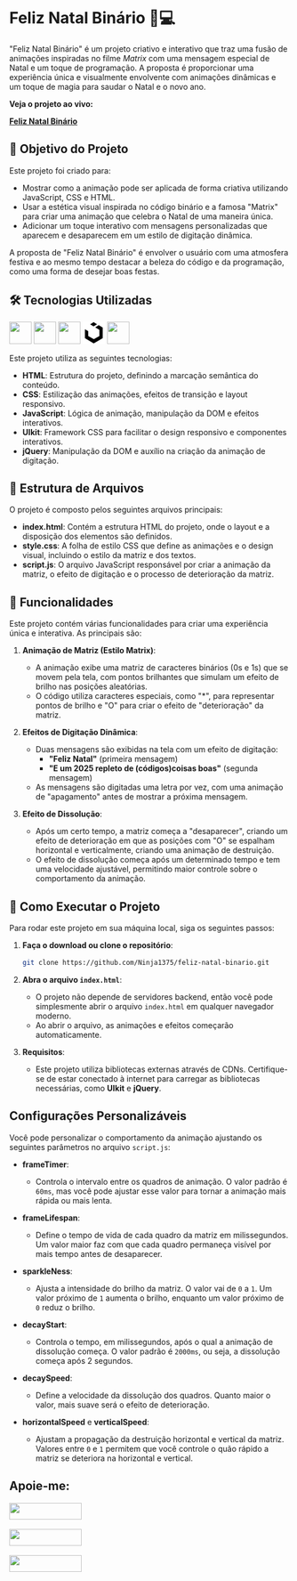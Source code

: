 # Feliz Natal Binário 🎄💻

"Feliz Natal Binário" é um projeto criativo e interativo que traz uma fusão de animações inspiradas no filme *Matrix* com uma mensagem especial de Natal e um toque de programação. A proposta é proporcionar uma experiência única e visualmente envolvente com animações dinâmicas e um toque de magia para saudar o Natal e o novo ano.

**Veja o projeto ao vivo:**

**[Feliz Natal Binário](https://ninja1375.github.io/feliz-natal-binario/)**

## 🎯 Objetivo do Projeto

Este projeto foi criado para:

- Mostrar como a animação pode ser aplicada de forma criativa utilizando JavaScript, CSS e HTML.
- Usar a estética visual inspirada no código binário e a famosa "Matrix" para criar uma animação que celebra o Natal de uma maneira única.
- Adicionar um toque interativo com mensagens personalizadas que aparecem e desaparecem em um estilo de digitação dinâmica.

A proposta de "Feliz Natal Binário" é envolver o usuário com uma atmosfera festiva e ao mesmo tempo destacar a beleza do código e da programação, como uma forma de desejar boas festas.

## 🛠️ Tecnologias Utilizadas

<a href="https://programartudo.blogspot.com/2024/11/html-tudo-o-que-precisa-para-comecar.html" target="_blank"><img loading="lazy" src="https://cdn.jsdelivr.net/gh/devicons/devicon/icons/html5/html5-original.svg" width="40" height="40"/></a> <a href="https://programartudo.blogspot.com/2024/11/css-como-dar-estilo-ao-teu-website.html" target="_blank"><img loading="lazy" src="https://cdn.jsdelivr.net/gh/devicons/devicon/icons/css3/css3-original.svg" width="40" height="40"/></a> <a href="https://programartudo.blogspot.com/2024/11/javascript-linguagem-dinamica-da-web.html" target="_blank"><img loading="lazy" src="https://cdn.jsdelivr.net/gh/devicons/devicon/icons/javascript/javascript-original.svg" width="40" height="40"/></a> <a href="https://getuikit.com/" target="_blank"> <img loading="lazy" src="https://raw.githubusercontent.com/uikit/uikit/772522a0afc623afe363b139954cb2d9f4c4f017/src/images/icons/uikit.svg" width="40" height="40"/></a> <a href="https://jquery.com/" target="_blank"> <img loading="lazy" src="https://cdn.jsdelivr.net/gh/devicons/devicon/icons/jquery/jquery-original.svg" width="40" height="40"/></a>

Este projeto utiliza as seguintes tecnologias:

- **HTML**: Estrutura do projeto, definindo a marcação semântica do conteúdo.
- **CSS**: Estilização das animações, efeitos de transição e layout responsivo.
- **JavaScript**: Lógica de animação, manipulação da DOM e efeitos interativos.
- **UIkit**: Framework CSS para facilitar o design responsivo e componentes interativos.
- **jQuery**: Manipulação da DOM e auxílio na criação da animação de digitação.

## 📂 Estrutura de Arquivos

O projeto é composto pelos seguintes arquivos principais:

- **index.html**: Contém a estrutura HTML do projeto, onde o layout e a disposição dos elementos são definidos.
- **style.css**: A folha de estilo CSS que define as animações e o design visual, incluindo o estilo da matriz e dos textos.
- **script.js**: O arquivo JavaScript responsável por criar a animação da matriz, o efeito de digitação e o processo de deterioração da matriz.

## 🚀 Funcionalidades

Este projeto contém várias funcionalidades para criar uma experiência única e interativa. As principais são:

1. **Animação de Matriz (Estilo Matrix)**:
   - A animação exibe uma matriz de caracteres binários (0s e 1s) que se movem pela tela, com pontos brilhantes que simulam um efeito de brilho nas posições aleatórias.
   - O código utiliza caracteres especiais, como "*", para representar pontos de brilho e "O" para criar o efeito de "deterioração" da matriz.

2. **Efeitos de Digitação Dinâmica**:
   - Duas mensagens são exibidas na tela com um efeito de digitação:
     - **"Feliz Natal"** (primeira mensagem)
     - **"E um 2025 repleto de (códigos)coisas boas"** (segunda mensagem)
   - As mensagens são digitadas uma letra por vez, com uma animação de "apagamento" antes de mostrar a próxima mensagem.

3. **Efeito de Dissolução**:
   - Após um certo tempo, a matriz começa a "desaparecer", criando um efeito de deterioração em que as posições com "O" se espalham horizontal e verticalmente, criando uma animação de destruição.
   - O efeito de dissolução começa após um determinado tempo e tem uma velocidade ajustável, permitindo maior controle sobre o comportamento da animação.

## 🌟 Como Executar o Projeto

Para rodar este projeto em sua máquina local, siga os seguintes passos:

1. **Faça o download ou clone o repositório**:
   ```bash
   git clone https://github.com/Ninja1375/feliz-natal-binario.git

2. **Abra o arquivo `index.html`**:
   - O projeto não depende de servidores backend, então você pode simplesmente abrir o arquivo `index.html` em qualquer navegador moderno.
   - Ao abrir o arquivo, as animações e efeitos começarão automaticamente.

3. **Requisitos**:
   - Este projeto utiliza bibliotecas externas através de CDNs. Certifique-se de estar conectado à internet para carregar as bibliotecas necessárias, como **UIkit** e **jQuery**.

## Configurações Personalizáveis

Você pode personalizar o comportamento da animação ajustando os seguintes parâmetros no arquivo `script.js`:

- **frameTimer**: 
  - Controla o intervalo entre os quadros de animação. O valor padrão é `60ms`, mas você pode ajustar esse valor para tornar a animação mais rápida ou mais lenta.
  
- **frameLifespan**:
  - Define o tempo de vida de cada quadro da matriz em milissegundos. Um valor maior faz com que cada quadro permaneça visível por mais tempo antes de desaparecer.

- **sparkleNess**:
  - Ajusta a intensidade do brilho da matriz. O valor vai de `0` a `1`. Um valor próximo de `1` aumenta o brilho, enquanto um valor próximo de `0` reduz o brilho.

- **decayStart**:
  - Controla o tempo, em milissegundos, após o qual a animação de dissolução começa. O valor padrão é `2000ms`, ou seja, a dissolução começa após 2 segundos.

- **decaySpeed**:
  - Define a velocidade da dissolução dos quadros. Quanto maior o valor, mais suave será o efeito de deterioração.

- **horizontalSpeed** e **verticalSpeed**:
  - Ajustam a propagação da destruição horizontal e vertical da matriz. Valores entre `0` e `1` permitem que você controle o quão rápido a matriz se deteriora na horizontal e vertical.

## Apoie-me:

<a href="https://buymeacoffee.com/antonio13" target="_blank"><img loading="lazy" src="https://img.buymeacoffee.com/button-api/?text=Buy%20me%20a%20coffee&emoji=&slug=seu_nome_de_usuario&button_colour=FFDD00&font_colour=000000&font_family=Cookie&outline_colour=000000&coffee_colour=ffffff" width="130" height="30"></a>

<a href="https://www.paypal.com/donate/?hosted_button_id=DN574F28FYUNG" target="_blank"><img loading="lazy" src="https://upload.wikimedia.org/wikipedia/commons/b/b5/PayPal.svg" width="130" height="30"></a>

<a href="https://github.com/sponsors/Ninja1375" target="_blank"><img loading="lazy" src="https://img.shields.io/badge/-Sponsor-ea4aaa?style=for-the-badge&logo=github&logoColor=white" width="130" height="30"></a>

